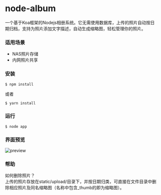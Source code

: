 # node-album
一个基于Koa框架的Nodejs相册系统。它无需使用数据库，上传的照片自动按日期归档，支持为照片添加文字描述，自动生成缩略图，轻松管理你的照片。 
### 适用场景 
* NAS照片存储
* 内网照片共享

### 安装

    $ npm install

或者

    $ yarn install
    
### 运行

    $ node app

### 界面预览
![preview](https://github.com/biejun/node-album/blob/master/preview.png)

### 帮助
如何删除照片？  
上传的照片存放在static/upload/目录下，并按日期归类，可直接在文件目录中删除相应照片及同名缩略图（名称中包含_thumb的即为缩略图）。
